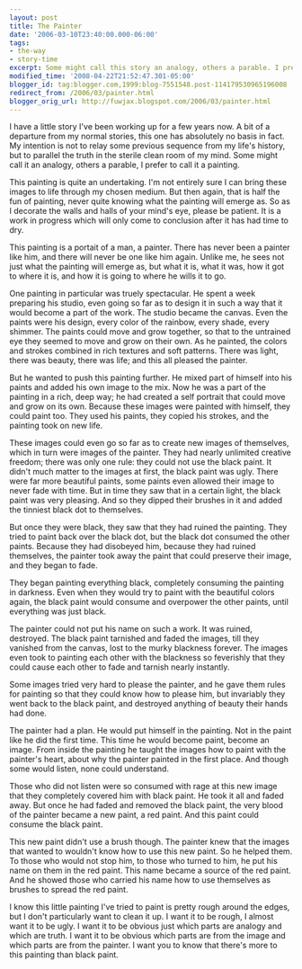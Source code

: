 ```yaml
---
layout: post
title: The Painter
date: '2006-03-10T23:40:00.000-06:00'
tags:
- the-way
- story-time
excerpt: Some might call this story an analogy, others a parable. I prefer to call it a painting.
modified_time: '2008-04-22T21:52:47.301-05:00'
blogger_id: tag:blogger.com,1999:blog-7551548.post-114179530965196008
redirect_from: /2006/03/painter.html
blogger_orig_url: http://fuwjax.blogspot.com/2006/03/painter.html
---
```


I have a little story I've been working up for a few years now.  A bit of a departure from my normal stories, this one has absolutely no basis in fact.  My intention is not to relay some previous sequence from my life's history, but to parallel the truth in the sterile clean room of my mind.  Some might call it an analogy, others a parable, I prefer to call it a painting.

This painting is quite an undertaking.  I'm not entirely sure I can bring these images to life through my chosen medium.  But then again, that is half the fun of painting, never quite knowing what the painting will emerge as.  So as I decorate the walls and halls of your mind's eye, please be patient.  It is a work in progress which will only come to conclusion after it has had time to dry.

This painting is a portait of a man, a painter.  There has never been a painter like him, and there will never be one like him again.  Unlike me, he sees not just what the painting will emerge as, but what it is, what it was, how it got to where it is, and how it is going to where he wills it to go.  

One painting in particular was truely spectacular.  He spent a week preparing his studio, even going so far as to design it in such a way that it would become a part of the work.  The studio became the canvas.  Even the paints were his design, every color of the rainbow, every shade, every shimmer.  The paints could move and grow together, so that to the untrained eye they seemed to move and grow on their own.  As he painted, the colors and strokes combined in rich textures and soft patterns.  There was light, there was beauty, there was life; and this all pleased the painter.  

But he wanted to push this painting further.  He mixed part of himself into his paints and added his own image to the mix.  Now he was a part of the painting in a rich, deep way; he had created a self portrait that could move and grow on its own.  Because these images were painted with himself, they could paint too.  They used his paints, they copied his strokes, and the painting took on new life.

These images could even go so far as to create new images of themselves, which in turn were images of the painter.  They had nearly unlimited creative freedom; there was only one rule: they could not use the black paint.  It didn't much matter to the images at first, the black paint was ugly.  There were far more beautiful paints, some paints even allowed their image to never fade with time.  But in time they saw that in a certain light, the black paint was very pleasing.  And so they dipped their brushes in it and added the tinniest black dot to themselves.

But once they were black, they saw that they had ruined the painting.  They tried to paint back over the black dot, but the black dot consumed the other paints.  Because they had disobeyed him, because they had ruined themselves, the painter took away the paint that could preserve their image, and they began to fade.

They began painting everything black, completely consuming the painting in darkness.  Even when they would try to paint with the beautiful colors again, the black paint would consume and overpower the other paints, until everything was just black.

The painter could not put his name on such a work.  It was ruined, destroyed.  The black paint tarnished and faded the images, till they vanished from the canvas, lost to the murky blackness forever.  The images even took to painting each other with the blackness so feverishly that they could cause each other to fade and tarnish nearly instantly.

Some images tried very hard to please the painter, and he gave them rules for painting so that they could know how to please him, but invariably they went back to the black paint, and destroyed anything of beauty their hands had done.

The painter had a plan.  He would put himself in the painting.  Not in the paint like he did the first time.  This time he would become paint, become an image.  From inside the painting he taught the images how to paint with the painter's heart, about why the painter painted in the first place.  And though some would listen, none could understand.

Those who did not listen were so consumed with rage at this new image that they completely covered him with black paint.  He took it all and faded away.  But once he had faded and removed the black paint, the very blood of the painter became a new paint, a red paint.  And this paint could consume the black paint.

This new paint didn't use a brush though.  The painter knew that the images that wanted to wouldn't know how to use this new paint.  So he helped them.  To those who would not stop him, to those who turned to him, he put his name on them in the red paint.  This name became a source of the red paint.  And he showed those who carried his name how to use themselves as brushes to spread the red paint.

I know this little painting I've tried to paint is pretty rough around the edges, but I don't particularly want to clean it up.  I want it to be rough, I almost want it to be ugly.  I want it to be obvious just which parts are analogy and which are truth.  I want it to be obvious which parts are from the image and which parts are from the painter.  I want you to know that there's more to this painting than black paint.